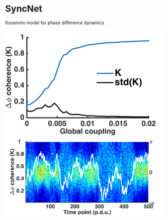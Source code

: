 # SyncNet

Kuramoto model for phase difference dynamics


![sim](https://github.com/nicogravel/SyncNet/blob/main/mwe/KuramotoSim.png?raw=true)
![dyn](https://github.com/nicogravel/SyncNet/blob/main/mwe/KuramotoPhaseDiffDyn.png?raw=true)